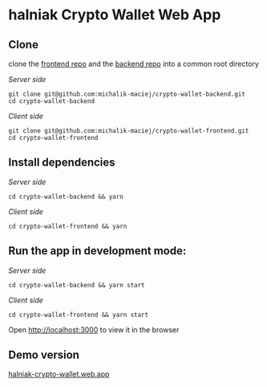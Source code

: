 # halniak Crypto Wallet Web App


## Clone

clone the [frontend repo](https://github.com/michalik-maciej/crypto-wallet-frontend)
and the [backend repo](https://github.com/michalik-maciej/crypto-wallet-backend)
into a common root directory 

*Server side*
```
git clone git@github.com:michalik-maciej/crypto-wallet-backend.git
cd crypto-wallet-backend
```

*Client side*
```
git clone git@github.com:michalik-maciej/crypto-wallet-frontend.git
cd crypto-wallet-frontend
```

## Install dependencies

*Server side*
```
cd crypto-wallet-backend && yarn
```

*Client side*
```
cd crypto-wallet-frontend && yarn
```

## Run the app in development mode:

*Server side*
```
cd crypto-wallet-backend && yarn start
```

*Client side*
```
cd crypto-wallet-frontend && yarn start
```

Open [http://localhost:3000](http://localhost:3000) to view it in the browser

## Demo version
[halniak-crypto-wallet.web.app](https://halniak-crypto-wallet.web.app/)
